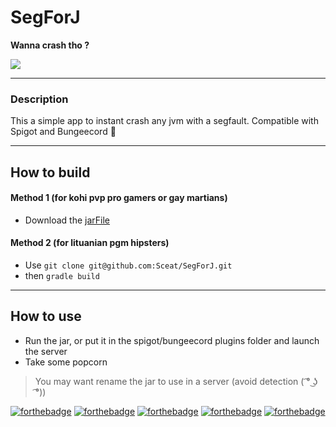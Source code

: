 # SegForJ
**Wanna crash tho ?**

![](https://gyazo.com/561f71fa0b3d61dd7d5523e3f6d2ee13.png)

***
### Description
This a simple app to instant crash any jvm with a segfault.
Compatible with Spigot and Bungeecord :frog:

***
## How to build

#### Method 1 (for kohi pvp pro gamers or gay martians)

* Download the [jarFile](/build/libs/SegForJ-0.0.1.jar)

#### Method 2 (for lituanian pgm hipsters)

* Use ```git clone git@github.com:Sceat/SegForJ.git```
* then ```gradle build```

***
## How to use

* Run the jar, or put it in the spigot/bungeecord plugins folder and launch the server
* Take some popcorn


> You may want rename the jar to use in a server (avoid detection ( ͡° ͜ʖ ͡°))


[![forthebadge](http://forthebadge.com/images/badges/certified-snoop-lion.svg)](http://forthebadge.com)
[![forthebadge](http://forthebadge.com/images/badges/gluten-free.svg)](http://forthebadge.com)
[![forthebadge](http://forthebadge.com/images/badges/makes-people-smile.svg)](http://forthebadge.com)
[![forthebadge](http://forthebadge.com/images/badges/powered-by-netflix.svg)](http://forthebadge.com)
[![forthebadge](http://forthebadge.com/images/badges/uses-git.svg)](http://forthebadge.com)
